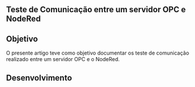 ## Teste de Comunicação entre um servidor OPC e NodeRed


## Objetivo

O presente artigo teve como objetivo documentar os teste de comunicação realizado entre um servidor OPC e o NodeRed.

## Desenvolvimento